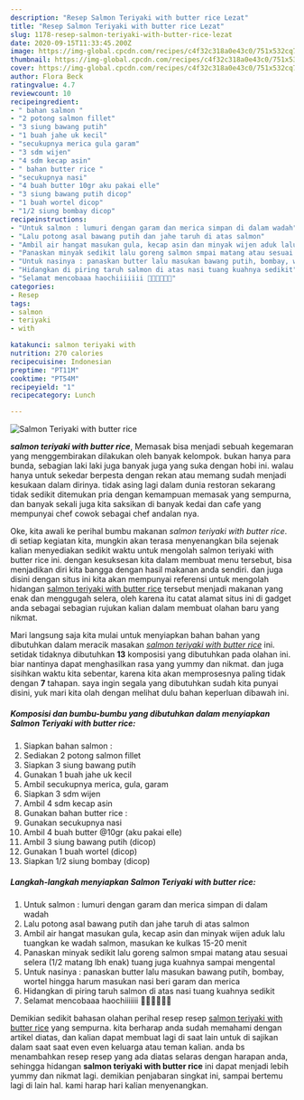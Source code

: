 ```yaml
---
description: "Resep Salmon Teriyaki with butter rice Lezat"
title: "Resep Salmon Teriyaki with butter rice Lezat"
slug: 1178-resep-salmon-teriyaki-with-butter-rice-lezat
date: 2020-09-15T11:33:45.200Z
image: https://img-global.cpcdn.com/recipes/c4f32c318a0e43c0/751x532cq70/salmon-teriyaki-with-butter-rice-foto-resep-utama.jpg
thumbnail: https://img-global.cpcdn.com/recipes/c4f32c318a0e43c0/751x532cq70/salmon-teriyaki-with-butter-rice-foto-resep-utama.jpg
cover: https://img-global.cpcdn.com/recipes/c4f32c318a0e43c0/751x532cq70/salmon-teriyaki-with-butter-rice-foto-resep-utama.jpg
author: Flora Beck
ratingvalue: 4.7
reviewcount: 10
recipeingredient:
- " bahan salmon "
- "2 potong salmon fillet"
- "3 siung bawang putih"
- "1 buah jahe uk kecil"
- "secukupnya merica gula garam"
- "3 sdm wijen"
- "4 sdm kecap asin"
- " bahan butter rice "
- "secukupnya nasi"
- "4 buah butter 10gr aku pakai elle"
- "3 siung bawang putih dicop"
- "1 buah wortel dicop"
- "1/2 siung bombay dicop"
recipeinstructions:
- "Untuk salmon : lumuri dengan garam dan merica simpan di dalam wadah"
- "Lalu potong asal bawang putih dan jahe taruh di atas salmon"
- "Ambil air hangat masukan gula, kecap asin dan minyak wijen aduk lalu tuangkan ke wadah salmon, masukan ke kulkas 15-20 menit"
- "Panaskan minyak sedikit lalu goreng salmon smpai matang atau sesuai selera (1/2 matang lbh enak) tuang juga kuahnya sampai mengental"
- "Untuk nasinya : panaskan butter lalu masukan bawang putih, bombay, wortel hingga harum masukan nasi beri garam dan merica"
- "Hidangkan di piring taruh salmon di atas nasi tuang kuahnya sedikit"
- "Selamat mencobaaa haochiiiiiii 👍🏼👍🏼😘😍"
categories:
- Resep
tags:
- salmon
- teriyaki
- with

katakunci: salmon teriyaki with 
nutrition: 270 calories
recipecuisine: Indonesian
preptime: "PT11M"
cooktime: "PT54M"
recipeyield: "1"
recipecategory: Lunch

---
```



![Salmon Teriyaki with butter rice](https://img-global.cpcdn.com/recipes/c4f32c318a0e43c0/751x532cq70/salmon-teriyaki-with-butter-rice-foto-resep-utama.jpg)

<b><i>salmon teriyaki with butter rice</i></b>, Memasak bisa menjadi sebuah kegemaran yang menggembirakan dilakukan oleh banyak kelompok. bukan hanya para bunda, sebagian laki laki juga banyak juga yang suka dengan hobi ini. walau hanya untuk sekedar berpesta dengan rekan atau memang sudah menjadi kesukaan dalam dirinya. tidak asing lagi dalam dunia restoran sekarang tidak sedikit ditemukan pria dengan kemampuan memasak yang sempurna, dan banyak sekali juga kita saksikan di banyak kedai dan cafe yang mempunyai chef cowok sebagai chef andalan nya.

Oke, kita awali ke perihal bumbu makanan <i>salmon teriyaki with butter rice</i>. di setiap kegiatan kita, mungkin akan terasa menyenangkan bila sejenak kalian menyediakan sedikit waktu untuk mengolah salmon teriyaki with butter rice ini. dengan kesuksesan kita dalam membuat menu tersebut, bisa menjadikan diri kita bangga dengan hasil makanan anda sendiri. dan juga disini dengan situs ini kita akan mempunyai referensi untuk mengolah hidangan <u>salmon teriyaki with butter rice</u> tersebut menjadi makanan yang enak dan menggugah selera, oleh karena itu catat alamat situs ini di gadget anda sebagai sebagian rujukan kalian dalam membuat olahan baru yang nikmat.




Mari langsung saja kita mulai untuk menyiapkan bahan bahan yang dibutuhkan dalam meracik masakan <u><i>salmon teriyaki with butter rice</i></u> ini. setidak tidaknya dibutuhkan <b>13</b> komposisi yang dibutuhkan pada olahan ini. biar nantinya dapat menghasilkan rasa yang yummy dan nikmat. dan juga sisihkan waktu kita sebentar, karena kita akan memprosesnya paling tidak dengan <b>7</b> tahapan. saya ingin segala yang dibutuhkan sudah kita punyai disini, yuk mari kita olah dengan melihat dulu bahan keperluan dibawah ini.

<!--inarticleads1-->

##### Komposisi dan bumbu-bumbu yang dibutuhkan dalam menyiapkan Salmon Teriyaki with butter rice:

1. Siapkan  bahan salmon :
1. Sediakan 2 potong salmon fillet
1. Siapkan 3 siung bawang putih
1. Gunakan 1 buah jahe uk kecil
1. Ambil secukupnya merica, gula, garam
1. Siapkan 3 sdm wijen
1. Ambil 4 sdm kecap asin
1. Gunakan  bahan butter rice :
1. Gunakan secukupnya nasi
1. Ambil 4 buah butter @10gr (aku pakai elle)
1. Ambil 3 siung bawang putih (dicop)
1. Gunakan 1 buah wortel (dicop)
1. Siapkan 1/2 siung bombay (dicop)




<!--inarticleads2-->

##### Langkah-langkah menyiapkan Salmon Teriyaki with butter rice:

1. Untuk salmon : lumuri dengan garam dan merica simpan di dalam wadah
1. Lalu potong asal bawang putih dan jahe taruh di atas salmon
1. Ambil air hangat masukan gula, kecap asin dan minyak wijen aduk lalu tuangkan ke wadah salmon, masukan ke kulkas 15-20 menit
1. Panaskan minyak sedikit lalu goreng salmon smpai matang atau sesuai selera (1/2 matang lbh enak) tuang juga kuahnya sampai mengental
1. Untuk nasinya : panaskan butter lalu masukan bawang putih, bombay, wortel hingga harum masukan nasi beri garam dan merica
1. Hidangkan di piring taruh salmon di atas nasi tuang kuahnya sedikit
1. Selamat mencobaaa haochiiiiiii 👍🏼👍🏼😘😍




Demikian sedikit bahasan olahan perihal resep resep <u>salmon teriyaki with butter rice</u> yang sempurna. kita berharap anda sudah memahami dengan artikel diatas, dan kalian dapat membuat lagi di saat lain untuk di sajikan dalam saat saat even even keluarga atau teman kalian. anda bs menambahkan resep resep yang ada diatas selaras dengan harapan anda, sehingga hidangan <b>salmon teriyaki with butter rice</b> ini dapat menjadi lebih yummy dan nikmat lagi. demikian penjabaran singkat ini, sampai bertemu lagi di lain hal. kami harap hari kalian menyenangkan.
